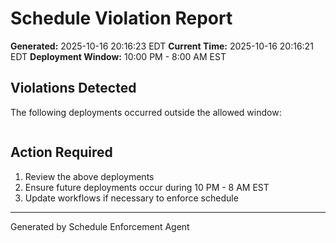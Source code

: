 # Schedule Violation Report

**Generated:** 2025-10-16 20:16:23 EDT
**Current Time:** 2025-10-16 20:16:21 EDT
**Deployment Window:** 10:00 PM - 8:00 AM EST

## Violations Detected

The following deployments occurred outside the allowed window:

```

```

## Action Required

1. Review the above deployments
2. Ensure future deployments occur during 10 PM - 8 AM EST
3. Update workflows if necessary to enforce schedule

---

Generated by Schedule Enforcement Agent
